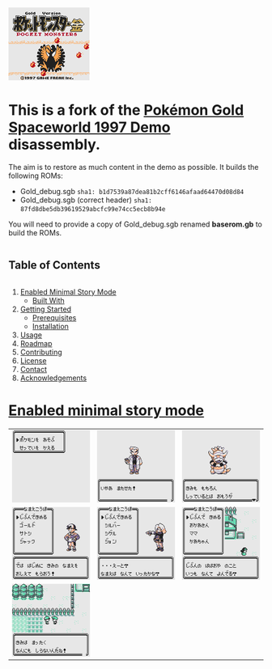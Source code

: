 <img src="images/title.png" width="160" height="144">


# This is a fork of the [**Pokémon Gold Spaceworld 1997 Demo**][pokegold] disassembly.

The aim is to restore as much content in the demo as possible. It builds the following ROMs:

- Gold_debug.sgb `sha1: b1d7539a87dea81b2cff6146afaad64470d08d84`
- Gold_debug.sgb (correct header) `sha1: 87fd8dbe5db39619529abcfc99e74cc5ecb8b94e`

You will need to provide a copy of Gold_debug.sgb renamed **baserom.gb** to build the ROMs.

[pokegold]: https://github.com/pret/pokegold-spaceworld

<!-- TABLE OF CONTENTS -->
  <summary><h2 style="display: inline-block">Table of Contents</h2></summary>
  <ol>
    <li>
     <a href="#minimal_story_mode">Enabled Minimal Story Mode</a>
      <ul>
        <li><a href="#built-with">Built With</a></li>
      </ul>
    </li>
    <li>
      <a href="#getting-started">Getting Started</a>
      <ul>
        <li><a href="#prerequisites">Prerequisites</a></li>
        <li><a href="#installation">Installation</a></li>
      </ul>
    </li>
    <li><a href="#usage">Usage</a></li>
    <li><a href="#roadmap">Roadmap</a></li>
    <li><a href="#contributing">Contributing</a></li>
    <li><a href="#license">License</a></li>
    <li><a href="#contact">Contact</a></li>
    <li><a href="#acknowledgements">Acknowledgements</a></li>
  </ol>

<div id="minimal_story_mode"></div>
<h1><a href="https://github.com/eisnerguy1/pokegold-spaceworld-restore/commit/49410368d68fd22434da73e8bbf02d48516d6d61">Enabled minimal story mode</a></h1>
<table>
  <tr>
    <td> <img src="images/1_Story_mode/Story_mode_01.png" width="160" height="144"></td> 
    <td> <img src="images/1_Story_mode/Story_mode_02.png" width="160" height="144"></td> 
    <td> <img src="images/1_Story_mode/Story_mode_03.png" width="160" height="144"></td> 
  </tr> 
  
   <tr>
    <td> <img src="images/1_Story_mode/Story_mode_04.png" width="160" height="144"></td> 
    <td> <img src="images/1_Story_mode/Story_mode_05.png" width="160" height="144"></td> 
    <td> <img src="images/1_Story_mode/Story_mode_06.png" width="160" height="144"></td> 
  </tr> 
     <tr>
    <td> <img src="images/1_Story_mode/Story_mode_07.png" width="160" height="144"></td> 
  </tr> 
  
</table> 